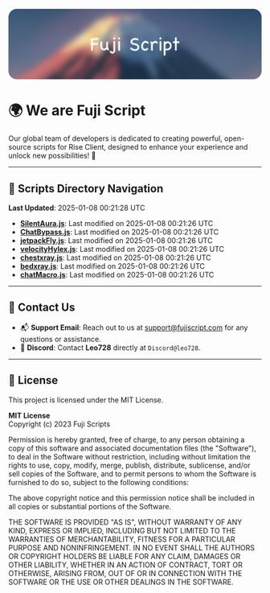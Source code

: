 ![Banner](.github/b.webp)

# 🌍 **We are Fuji Script**

Our global team of developers is dedicated to creating powerful, open-source scripts for Rise Client, designed to enhance your experience and unlock new possibilities! 🌟

---
<!-- SCRIPTS_NAVIGATION_START -->
## 📂 **Scripts Directory Navigation**

**Last Updated**: 2025-01-08 00:21:28 UTC

- **[SilentAura.js](scripts/SilentAura.js)**: Last modified on 2025-01-08 00:21:26 UTC
- **[ChatBypass.js](scripts/ChatBypass.js)**: Last modified on 2025-01-08 00:21:26 UTC
- **[jetpackFly.js](scripts/jetpackFly.js)**: Last modified on 2025-01-08 00:21:26 UTC
- **[velocityHylex.js](scripts/velocityHylex.js)**: Last modified on 2025-01-08 00:21:26 UTC
- **[chestxray.js](scripts/chestxray.js)**: Last modified on 2025-01-08 00:21:26 UTC
- **[bedxray.js](scripts/bedxray.js)**: Last modified on 2025-01-08 00:21:26 UTC
- **[chatMacro.js](scripts/chatMacro.js)**: Last modified on 2025-01-08 00:21:26 UTC

<!-- SCRIPTS_NAVIGATION_END -->

---

## 💬 **Contact Us**  
- 📬 **Support Email**: Reach out to us at [support@fujiscript.com](mailto:support@fujiscript.com) for any questions or assistance.  
- 💬 **Discord**: Contact **Leo728** directly at `Discord@leo728`.

---

## 📜 **License**

This project is licensed under the MIT License.  

**MIT License**  
Copyright (c) 2023 Fuji Scripts  

Permission is hereby granted, free of charge, to any person obtaining a copy of this software and associated documentation files (the "Software"), to deal in the Software without restriction, including without limitation the rights to use, copy, modify, merge, publish, distribute, sublicense, and/or sell copies of the Software, and to permit persons to whom the Software is furnished to do so, subject to the following conditions:  

The above copyright notice and this permission notice shall be included in all copies or substantial portions of the Software.  

THE SOFTWARE IS PROVIDED "AS IS", WITHOUT WARRANTY OF ANY KIND, EXPRESS OR IMPLIED, INCLUDING BUT NOT LIMITED TO THE WARRANTIES OF MERCHANTABILITY, FITNESS FOR A PARTICULAR PURPOSE AND NONINFRINGEMENT. IN NO EVENT SHALL THE AUTHORS OR COPYRIGHT HOLDERS BE LIABLE FOR ANY CLAIM, DAMAGES OR OTHER LIABILITY, WHETHER IN AN ACTION OF CONTRACT, TORT OR OTHERWISE, ARISING FROM, OUT OF OR IN CONNECTION WITH THE SOFTWARE OR THE USE OR OTHER DEALINGS IN THE SOFTWARE.  
